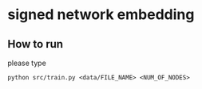 # signed network embedding

## How to run
please type 
```
python src/train.py <data/FILE_NAME> <NUM_OF_NODES>
```

